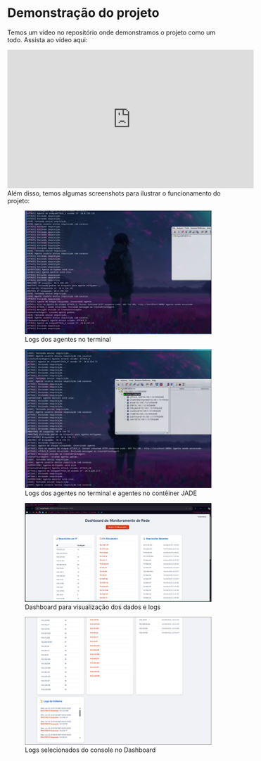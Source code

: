 # Demonstração do projeto
Temos um vídeo no repositório onde demonstramos o projeto como um todo. Assista ao vídeo aqui:
<iframe width="560" height="315" src="https://www.youtube.com/embed/Lf-kpvUXYQE?si=oXpxUqLwafdjsFgB" title="YouTube video player" frameborder="0" allow="accelerometer; autoplay; clipboard-write; encrypted-media; gyroscope; picture-in-picture; web-share" referrerpolicy="strict-origin-when-cross-origin" allowfullscreen></iframe>
Além disso, temos algumas screenshots para ilustrar o funcionamento do projeto:
<figure>
    <img src="https://github.com/UnBSMA2025-1/2025.1_G1_SMA_MonitoramentoDeRedes/raw/main/screenshots/terminal.png"/>
    <figcaption>Logs dos agentes no terminal</figcaption>
</figure>
<figure>
    <img src="https://github.com/UnBSMA2025-1/2025.1_G1_SMA_MonitoramentoDeRedes/raw/main/screenshots/terminal2.png"/>
    <figcaption>Logs dos agentes no terminal e agentes no contêiner JADE</figcaption>
</figure>
<figure>
    <img src="https://github.com/UnBSMA2025-1/2025.1_G1_SMA_MonitoramentoDeRedes/raw/main/screenshots/dashboard.png"/>
    <figcaption>Dashboard para visualização dos dados e logs</figcaption>
</figure>
<figure>
    <img src="https://github.com/UnBSMA2025-1/2025.1_G1_SMA_MonitoramentoDeRedes/raw/main/screenshots/dashboardlogs.png"/>
    <figcaption>Logs selecionados do console no Dashboard</figcaption>
</figure>
